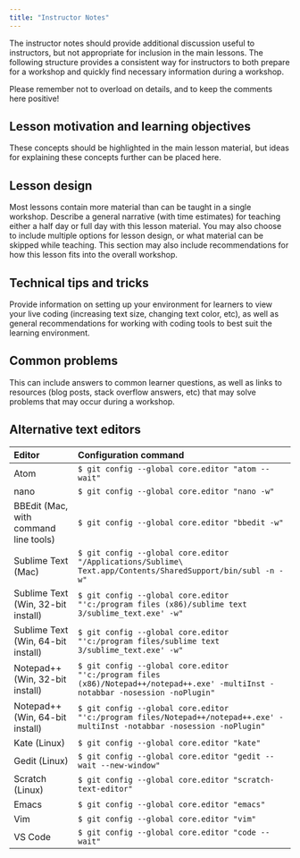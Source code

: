 ```yaml
---
title: "Instructor Notes"
---
```


The instructor notes should provide additional discussion useful to instructors,
but not appropriate for inclusion in the main lessons. The following structure
provides a consistent way for instructors to both prepare for a workshop and
quickly find necessary information during a workshop.

Please remember not to overload on details, and to keep the comments here positive!

## Lesson motivation and learning objectives

These concepts should be highlighted in the main lesson material, but ideas for
explaining these concepts further can be placed here.

## Lesson design

Most lessons contain more material than can be taught in a single workshop.
Describe a general narrative (with time estimates) for teaching either a half day
or full day with this lesson material. You may also choose to include multiple
options for lesson design, or what material can be skipped while teaching.
This section may also include recommendations for how this lesson fits into
the overall workshop.

## Technical tips and tricks

Provide information on setting up your environment for learners to view your
live coding (increasing text size, changing text color, etc), as well as
general recommendations for working with coding tools to best suit the
learning environment.

## Common problems

This can include answers to common learner questions, as well as links to
resources (blog posts, stack overflow answers, etc) that may solve problems that
may occur during a workshop.

## Alternative text editors

| Editor             | Configuration command                            |
|:-------------------|:-------------------------------------------------|
| Atom | `$ git config --global core.editor "atom --wait"`|
| nano               | `$ git config --global core.editor "nano -w"`    |
| BBEdit (Mac, with command line tools) | `$ git config --global core.editor "bbedit -w"`    |
| Sublime Text (Mac) | `$ git config --global core.editor "/Applications/Sublime\ Text.app/Contents/SharedSupport/bin/subl -n -w"` |
| Sublime Text (Win, 32-bit install) | `$ git config --global core.editor "'c:/program files (x86)/sublime text 3/sublime_text.exe' -w"` |
| Sublime Text (Win, 64-bit install) | `$ git config --global core.editor "'c:/program files/sublime text 3/sublime_text.exe' -w"` |
| Notepad++ (Win, 32-bit install)    | `$ git config --global core.editor "'c:/program files (x86)/Notepad++/notepad++.exe' -multiInst -notabbar -nosession -noPlugin"`|
| Notepad++ (Win, 64-bit install)    | `$ git config --global core.editor "'c:/program files/Notepad++/notepad++.exe' -multiInst -notabbar -nosession -noPlugin"`|
| Kate (Linux)       | `$ git config --global core.editor "kate"`       |
| Gedit (Linux)      | `$ git config --global core.editor "gedit --wait --new-window"`   |
| Scratch (Linux)       | `$ git config --global core.editor "scratch-text-editor"`  |
| Emacs              | `$ git config --global core.editor "emacs"`   |
| Vim                | `$ git config --global core.editor "vim"`   |
| VS Code                | `$ git config --global core.editor "code --wait"`   |
